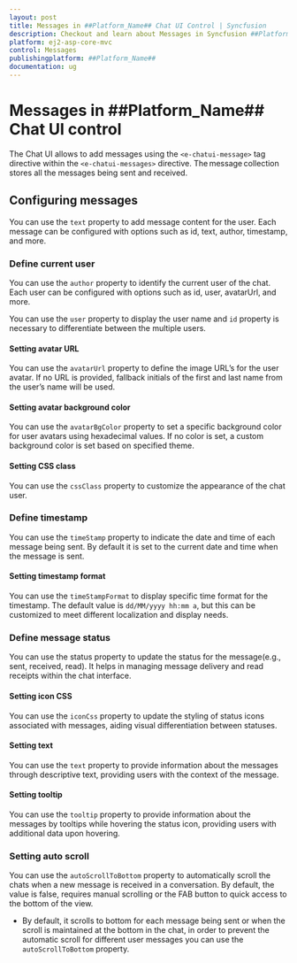 ```yaml
---
layout: post
title: Messages in ##Platform_Name## Chat UI Control | Syncfusion
description: Checkout and learn about Messages in Syncfusion ##Platform_Name## Chat UI control of Syncfusion Essential JS 2 and more.
platform: ej2-asp-core-mvc
control: Messages
publishingplatform: ##Platform_Name##
documentation: ug
---
```


# Messages in ##Platform_Name## Chat UI control

The Chat UI allows to add messages using the `<e-chatui-message>` tag directive within the `<e-chatui-messages>` directive. The message collection stores all the messages being sent and received.

## Configuring messages

You can use the `text` property to add message content for the user. Each message can be configured with options such as id, text, author, timestamp, and more.

### Define current user

You can use the `author` property to identify the current user of the chat. Each user can be configured with options such as id, user, avatarUrl, and more.

You can use the `user` property to display the user name and `id` property is necessary to differentiate between the multiple users. 

#### Setting avatar URL

You can use the `avatarUrl` property to define the image URL’s for the user avatar. If no URL is provided, fallback initials of the first and last name from the user’s name will be used.  

#### Setting avatar background color

You can use the `avatarBgColor` property to set a specific background color for user avatars using hexadecimal values. If no color is set, a custom background color is set based on specified theme.

#### Setting CSS class

You can use the `cssClass` property to customize the appearance of the chat user. 

### Define timestamp

You can use the `timeStamp` property to indicate the date and time of each message being sent. By default it is set to the current date and time when the message is sent.

#### Setting timestamp format

You can use the `timeStampFormat` to display specific time format for the timestamp. The default value is `dd/MM/yyyy hh:mm a`, but this can be customized to meet different localization and display needs. 

### Define message status

You can use the status property to update the status for the message(e.g., sent, received, read). It helps in managing message delivery and read receipts within the chat interface. 

#### Setting icon CSS

You can use the `iconCss` property to update the styling of status icons associated with messages, aiding visual differentiation between statuses.

#### Setting text

You can use the `text` property to provide information about the messages through descriptive text, providing users with the context of the message.

#### Setting tooltip

You can use the `tooltip` property to provide information about the messages by tooltips while hovering the status icon, providing users with additional data upon hovering.

### Setting auto scroll

You can use the `autoScrollToBottom` property to automatically scroll the chats when a new message is received in a conversation. By default, the value is false, requires manual scrolling or the FAB button to quick access to the bottom of the view. 

- By default, it scrolls to bottom for each message being sent or when the scroll is maintained at the bottom in the chat, in order to prevent the automatic scroll for different user messages you can use the `autoScrollToBottom` property.